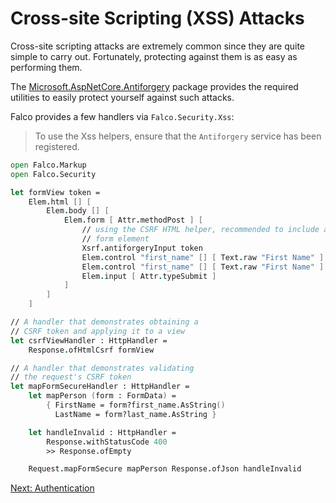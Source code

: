# Cross-site Scripting (XSS) Attacks

Cross-site scripting attacks are extremely common since they are quite simple to carry out. Fortunately, protecting against them is as easy as performing them.

The [Microsoft.AspNetCore.Antiforgery](https://docs.microsoft.com/en-us/aspnet/core/security/anti-request-forgery) package provides the required utilities to easily protect yourself against such attacks.

Falco provides a few handlers via `Falco.Security.Xss`:

> To use the Xss helpers, ensure that the `Antiforgery` service has been registered.

```fsharp
open Falco.Markup
open Falco.Security

let formView token =
    Elem.html [] [
        Elem.body [] [
            Elem.form [ Attr.methodPost ] [
                // using the CSRF HTML helper, recommended to include as first
                // form element
                Xsrf.antiforgeryInput token
                Elem.control "first_name" [] [ Text.raw "First Name" ]
                Elem.control "first_name" [] [ Text.raw "First Name" ]
                Elem.input [ Attr.typeSubmit ]
            ]
        ]
    ]

// A handler that demonstrates obtaining a
// CSRF token and applying it to a view
let csrfViewHandler : HttpHandler =
    Response.ofHtmlCsrf formView

// A handler that demonstrates validating
// the request's CSRF token
let mapFormSecureHandler : HttpHandler =
    let mapPerson (form : FormData) =
        { FirstName = form?first_name.AsString()
          LastName = form?last_name.AsString }

    let handleInvalid : HttpHandler =
        Response.withStatusCode 400
        >> Response.ofEmpty

    Request.mapFormSecure mapPerson Response.ofJson handleInvalid
```

[Next: Authentication](authentication.md)
